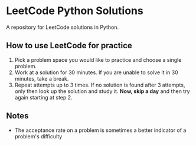# LeetCode Python Solutions

A repository for LeetCode solutions in Python.

## How to use LeetCode for practice

1. Pick a problem space you would like to practice and choose a single problem. 
1. Work at a solution for 30 minutes. If you are unable to solve it in 30 minutes, take a break. 
1. Repeat attempts up to 3 times. If no solution is found after 3 attempts, only then look up the solution and study it. **Now, skip a day** and then try again starting at step 2.

## Notes

* The acceptance rate on a problem is sometimes a better indicator of a problem's difficulty
